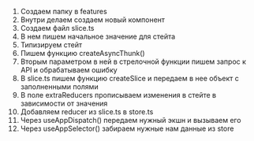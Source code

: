 1. Создаем папку в features
2. Внутри делаем создаем новый компонент
3. Создаем файл slice.ts
4. В нем пишем начальное значение для стейта
5. Типизируем стейт
6. Пишем функцию createAsyncThunk()
7. Вторым параметром в ней в стрелочной функции пишем запрос к API и обрабатываем ошибку
8. В slice.ts пишем функцию createSlice и передаем в нее объект с заполненными полями
9. В поле extraReducers прописываем изменения в стейте в зависимости от значения <promise>
10. Добавляем reducer из slice.ts в store.ts
11. Через useAppDispatch() передаем нужный экшн и вызываем его
12. Через useAppSelector() забираем нужные нам данные из store
